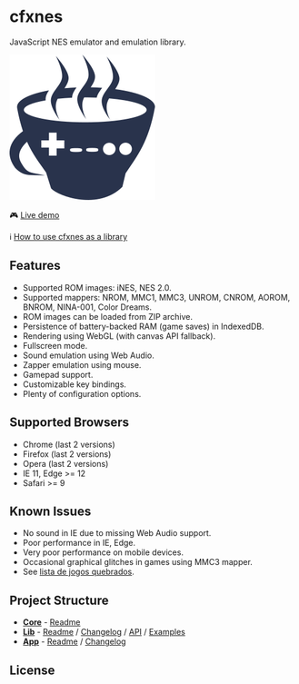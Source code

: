 # cfxnes

JavaScript NES emulator and emulation library.

![cfxnes logo](logo.png)

:video_game: [Live demo](https://jpikl.github.io/cfxnes)

:information_source: [How to use cfxnes as a library](lib)

## Features

- Supported ROM images: iNES, NES 2.0.
- Supported mappers: NROM, MMC1, MMC3, UNROM, CNROM, AOROM, BNROM,
  NINA-001, Color Dreams.
- ROM images can be loaded from ZIP archive.
- Persistence of battery-backed RAM (game saves) in IndexedDB.
- Rendering using WebGL (with canvas API fallback).
- Fullscreen mode.
- Sound emulation using Web Audio.
- Zapper emulation using mouse.
- Gamepad support.
- Customizable key bindings.
- Plenty of configuration options.

## Supported Browsers

- Chrome (last 2 versions)
- Firefox (last 2 versions)
- Opera (last 2 versions)
- IE 11, Edge >= 12
- Safari >= 9

## Known Issues

- No sound in IE due to missing Web Audio support.
- Poor performance in IE, Edge.
- Very poor performance on mobile devices.
- Occasional graphical glitches in games using MMC3 mapper.
- See [lista de jogos quebrados](broken-games.md).

## Project Structure

- **[Core](core)** - [Readme](core/README.md)
- **[Lib](lib)** - [Readme](lib/README.md)
                 / [Changelog](lib/CHANGELOG.md)
                 / [API](lib/API.md)
                 / [Examples](lib/examples)
- **[App](app)** - [Readme](app/README.md)
                 / [Changelog](app/CHANGELOG.md)

## License


